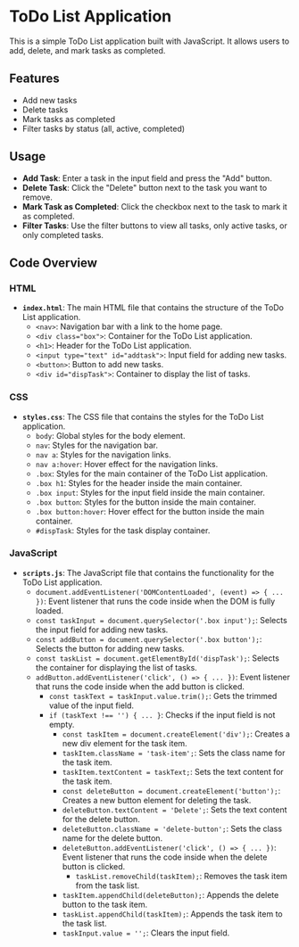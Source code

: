 # ToDo List Application

This is a simple ToDo List application built with JavaScript. It allows users to add, delete, and mark tasks as completed.

## Features

- Add new tasks
- Delete tasks
- Mark tasks as completed
- Filter tasks by status (all, active, completed)


## Usage

- **Add Task**: Enter a task in the input field and press the "Add" button.
- **Delete Task**: Click the "Delete" button next to the task you want to remove.
- **Mark Task as Completed**: Click the checkbox next to the task to mark it as completed.
- **Filter Tasks**: Use the filter buttons to view all tasks, only active tasks, or only completed tasks.

## Code Overview

### HTML

- **`index.html`**: The main HTML file that contains the structure of the ToDo List application.
    - `<nav>`: Navigation bar with a link to the home page.
    - `<div class="box">`: Container for the ToDo List application.
    - `<h1>`: Header for the ToDo List application.
    - `<input type="text" id="addtask">`: Input field for adding new tasks.
    - `<button>`: Button to add new tasks.
    - `<div id="dispTask">`: Container to display the list of tasks.

### CSS

- **`styles.css`**: The CSS file that contains the styles for the ToDo List application.
    - `body`: Global styles for the body element.
    - `nav`: Styles for the navigation bar.
    - `nav a`: Styles for the navigation links.
    - `nav a:hover`: Hover effect for the navigation links.
    - `.box`: Styles for the main container of the ToDo List application.
    - `.box h1`: Styles for the header inside the main container.
    - `.box input`: Styles for the input field inside the main container.
    - `.box button`: Styles for the button inside the main container.
    - `.box button:hover`: Hover effect for the button inside the main container.
    - `#dispTask`: Styles for the task display container.

### JavaScript

- **`scripts.js`**: The JavaScript file that contains the functionality for the ToDo List application.
    - `document.addEventListener('DOMContentLoaded', (event) => { ... })`: Event listener that runs the code inside when the DOM is fully loaded.
    - `const taskInput = document.querySelector('.box input');`: Selects the input field for adding new tasks.
    - `const addButton = document.querySelector('.box button');`: Selects the button for adding new tasks.
    - `const taskList = document.getElementById('dispTask');`: Selects the container for displaying the list of tasks.
    - `addButton.addEventListener('click', () => { ... })`: Event listener that runs the code inside when the add button is clicked.
        - `const taskText = taskInput.value.trim();`: Gets the trimmed value of the input field.
        - `if (taskText !== '') { ... }`: Checks if the input field is not empty.
            - `const taskItem = document.createElement('div');`: Creates a new div element for the task item.
            - `taskItem.className = 'task-item';`: Sets the class name for the task item.
            - `taskItem.textContent = taskText;`: Sets the text content for the task item.
            - `const deleteButton = document.createElement('button');`: Creates a new button element for deleting the task.
            - `deleteButton.textContent = 'Delete';`: Sets the text content for the delete button.
            - `deleteButton.className = 'delete-button';`: Sets the class name for the delete button.
            - `deleteButton.addEventListener('click', () => { ... })`: Event listener that runs the code inside when the delete button is clicked.
                - `taskList.removeChild(taskItem);`: Removes the task item from the task list.
            - `taskItem.appendChild(deleteButton);`: Appends the delete button to the task item.
            - `taskList.appendChild(taskItem);`: Appends the task item to the task list.
            - `taskInput.value = '';`: Clears the input field.

 